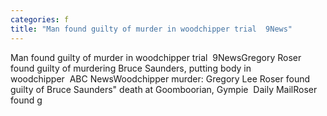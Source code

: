 ```yaml
---
categories: f
title: "Man found guilty of murder in woodchipper trial  9News"
---
```

Man found guilty of murder in woodchipper trial&nbsp;&nbsp;9NewsGregory Roser found guilty of murdering Bruce Saunders, putting body in woodchipper&nbsp;&nbsp;ABC NewsWoodchipper murder: Gregory Lee Roser found guilty of Bruce Saunders" death at Goomboorian, Gympie&nbsp;&nbsp;Daily MailRoser found g